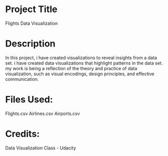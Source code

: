 # Project Title
Flights Data Visualization

# Description 
In this project, i have created visualizations to reveal insights from a data set. 
i have created data visualizations that highlight patterns in the data set. 
my work is being a reflection of the theory and practice of data visualization, such as visual encodings, design principles, and effective communication.

# Files Used:
Flights.csv Airlines.csv Airports.csv

# Credits:
Data Visualization Class - Udacity
